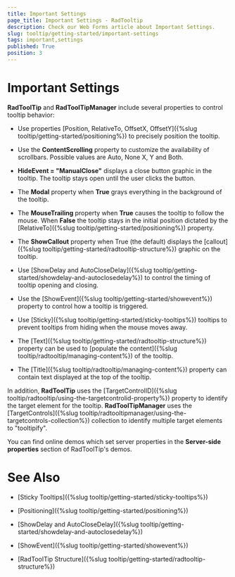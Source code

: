 ```yaml
---
title: Important Settings
page_title: Important Settings - RadTooltip
description: Check our Web Forms article about Important Settings.
slug: tooltip/getting-started/important-settings
tags: important,settings
published: True
position: 3
---
```


# Important Settings




**RadToolTip** and **RadToolTipManager** include several properties to control tooltip behavior:

* Use properties [Position, RelativeTo, OffsetX, OffsetY]({%slug tooltip/getting-started/positioning%}) to precisely position the tooltip.

* Use the **ContentScrolling** property to customize the availability of scrollbars. Possible values are Auto, None X, Y and Both.

* **HideEvent = "ManualClose"** displays a close button graphic in the tooltip. The tooltip stays open until the user clicks the button.

* The **Modal** property when **True** grays everything in the background of the tooltip.

* The **MouseTrailing** property when **True** causes the tooltip to follow the mouse. When **False** the tooltip stays in the initial position dictated by the [RelativeTo]({%slug tooltip/getting-started/positioning%}) property.

* The **ShowCallout** property when True (the default) displays the [callout]({%slug tooltip/getting-started/radtooltip-structure%}) graphic on the tooltip.

* Use [ShowDelay and AutoCloseDelay]({%slug tooltip/getting-started/showdelay-and-autoclosedelay%}) to control the timing of tooltip opening and closing.

* Use the [ShowEvent]({%slug tooltip/getting-started/showevent%}) property to control how a tooltip is triggered.

* Use [Sticky]({%slug tooltip/getting-started/sticky-tooltips%}) tooltips to prevent tooltips from hiding when the mouse moves away.

* The [Text]({%slug tooltip/getting-started/radtooltip-structure%}) property can be used to [populate the content]({%slug tooltip/radtooltip/managing-content%}) of the tooltip.

* The [Title]({%slug tooltip/radtooltip/managing-content%}) property can contain text displayed at the top of the tooltip.

In addition, **RadToolTip** uses the [TargetControlID]({%slug tooltip/radtooltip/using-the-targetcontrolid-property%}) property to identify the target element for the tooltip. **RadToolTipManager** uses the [TargetControls]({%slug tooltip/radtooltipmanager/using-the-targetcontrols-collection%}) collection to identify multiple target elements to "tooltipify".

You can find online demos which set server properties in the **Server-side properties** section of RadToolTip's demos.

# See Also

 * [Sticky Tooltips]({%slug tooltip/getting-started/sticky-tooltips%})

 * [Positioning]({%slug tooltip/getting-started/positioning%})

 * [ShowDelay and AutoCloseDelay]({%slug tooltip/getting-started/showdelay-and-autoclosedelay%})

 * [ShowEvent]({%slug tooltip/getting-started/showevent%})

 * [RadToolTip Structure]({%slug tooltip/getting-started/radtooltip-structure%})
